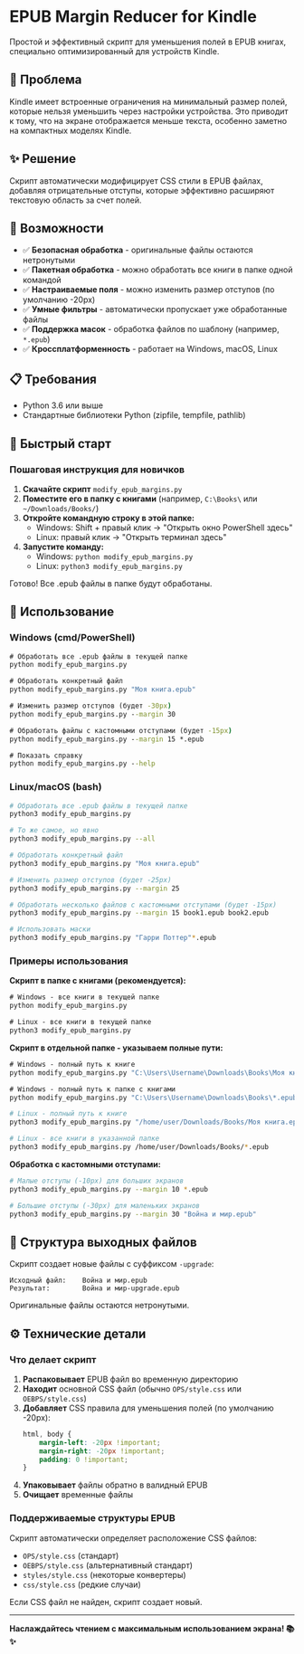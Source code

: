 # EPUB Margin Reducer for Kindle

Простой и эффективный скрипт для уменьшения полей в EPUB книгах, специально оптимизированный для устройств Kindle.

## 🎯 Проблема

Kindle имеет встроенные ограничения на минимальный размер полей, которые нельзя уменьшить через настройки устройства. Это приводит к тому, что на экране отображается меньше текста, особенно заметно на компактных моделях Kindle.

## ✨ Решение

Скрипт автоматически модифицирует CSS стили в EPUB файлах, добавляя отрицательные отступы, которые эффективно расширяют текстовую область за счет полей.

## 🚀 Возможности

- ✅ **Безопасная обработка** - оригинальные файлы остаются нетронутыми
- ✅ **Пакетная обработка** - можно обработать все книги в папке одной командой
- ✅ **Настраиваемые поля** - можно изменить размер отступов (по умолчанию -20px)
- ✅ **Умные фильтры** - автоматически пропускает уже обработанные файлы
- ✅ **Поддержка масок** - обработка файлов по шаблону (например, `*.epub`)
- ✅ **Кроссплатформенность** - работает на Windows, macOS, Linux

## 📋 Требования

- Python 3.6 или выше
- Стандартные библиотеки Python (zipfile, tempfile, pathlib)


## 🔧 Быстрый старт

### Пошаговая инструкция для новичков

1. **Скачайте скрипт** `modify_epub_margins.py`
2. **Поместите его в папку с книгами** (например, `C:\Books\` или `~/Downloads/Books/`)
3. **Откройте командную строку в этой папке:**
   - Windows: Shift + правый клик → "Открыть окно PowerShell здесь"
   - Linux: правый клик → "Открыть терминал здесь"
4. **Запустите команду:**
   - Windows: `python modify_epub_margins.py`
   - Linux: `python3 modify_epub_margins.py`

Готово! Все .epub файлы в папке будут обработаны.

## 🔧 Использование

### Windows (cmd/PowerShell)
```cmd
# Обработать все .epub файлы в текущей папке
python modify_epub_margins.py

# Обработать конкретный файл
python modify_epub_margins.py "Моя книга.epub"

# Изменить размер отступов (будет -30px)
python modify_epub_margins.py --margin 30

# Обработать файлы с кастомными отступами (будет -15px)
python modify_epub_margins.py --margin 15 *.epub

# Показать справку
python modify_epub_margins.py --help
```

### Linux/macOS (bash)
```bash
# Обработать все .epub файлы в текущей папке
python3 modify_epub_margins.py

# То же самое, но явно
python3 modify_epub_margins.py --all

# Обработать конкретный файл
python3 modify_epub_margins.py "Моя книга.epub"

# Изменить размер отступов (будет -25px)
python3 modify_epub_margins.py --margin 25

# Обработать несколько файлов с кастомными отступами (будет -15px)
python3 modify_epub_margins.py --margin 15 book1.epub book2.epub

# Использовать маски
python3 modify_epub_margins.py "Гарри Поттер"*.epub
```

### Примеры использования

**Скрипт в папке с книгами (рекомендуется):**
```cmd
# Windows - все книги в текущей папке
python modify_epub_margins.py

# Linux - все книги в текущей папке  
python3 modify_epub_margins.py
```

**Скрипт в отдельной папке - указываем полные пути:**
```cmd
# Windows - полный путь к книге
python modify_epub_margins.py "C:\Users\Username\Downloads\Books\Моя книга.epub"

# Windows - полный путь к папке с книгами
python modify_epub_margins.py "C:\Users\Username\Downloads\Books\*.epub"
```

```bash
# Linux - полный путь к книге
python3 modify_epub_margins.py "/home/user/Downloads/Books/Моя книга.epub"

# Linux - все книги в указанной папке
python3 modify_epub_margins.py /home/user/Downloads/Books/*.epub
```

**Обработка с кастомными отступами:**
```bash
# Малые отступы (-10px) для больших экранов
python3 modify_epub_margins.py --margin 10 *.epub

# Большие отступы (-30px) для маленьких экранов
python3 modify_epub_margins.py --margin 30 "Война и мир.epub"
```

## 📁 Структура выходных файлов

Скрипт создает новые файлы с суффиксом `-upgrade`:

```
Исходный файл:    Война и мир.epub
Результат:        Война и мир-upgrade.epub
```

Оригинальные файлы остаются нетронутыми.

## ⚙️ Технические детали

### Что делает скрипт

1. **Распаковывает** EPUB файл во временную директорию
2. **Находит** основной CSS файл (обычно `OPS/style.css` или `OEBPS/style.css`)
3. **Добавляет** CSS правила для уменьшения полей (по умолчанию -20px):
   ```css
   html, body {
       margin-left: -20px !important;
       margin-right: -20px !important;
       padding: 0 !important;
   }
   ```
4. **Упаковывает** файлы обратно в валидный EPUB
5. **Очищает** временные файлы


### Поддерживаемые структуры EPUB

Скрипт автоматически определяет расположение CSS файлов:
- `OPS/style.css` (стандарт)
- `OEBPS/style.css` (альтернативный стандарт)
- `styles/style.css` (некоторые конвертеры)
- `css/style.css` (редкие случаи)

Если CSS файл не найден, скрипт создает новый.

---

**Наслаждайтесь чтением с максимальным использованием экрана! 📚✨**
